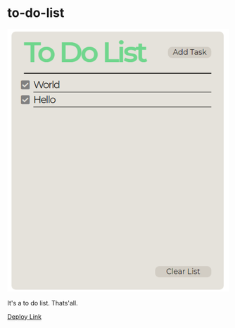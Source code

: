 # to-do-list
![image](https://github.com/YogurtWithSpoon/PicturesForProjects/blob/master/todolist.png?raw=true)

It's a to do list. Thats'all.

[Deploy Link](http://f0302262.xsph.ru/todolist/)
